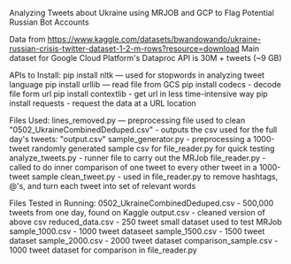 Analyzing Tweets about Ukraine using MRJOB and GCP
to Flag Potential Russian Bot Accounts

Data from https://www.kaggle.com/datasets/bwandowando/ukraine-russian-crisis-twitter-dataset-1-2-m-rows?resource=download
Main dataset for Google Cloud Platform's Dataproc API is 30M + tweets (~9 GB)

APIs to Install:
pip install nltk — used for stopwords in analyzing tweet language
pip install urllib — read file from GCS
pip install codecs - decode file form url
pip install contextlib - get url in less time-intensive way
pip install requests - request the data at a URL location

Files Used:
lines_removed.py — preprocessing file used to clean "0502_UkraineCombinedDeduped.csv"
    - outputs the csv used for the full day's tweets: "output.csv"
sample_generator.py - preprocessing a 1000-tweet randomly generated sample csv for file_reader.py for quick testing
analyze_tweets.py - runner file to carry out the MRJob
file_reader.py - called to do inner comparison of one tweet to every other tweet in a 1000-tweet sample
clean_tweet.py - used in file_reader.py to remove hashtags, @'s, and turn each tweet into set of relevant words

Files Tested in Running:
0502_UkraineCombinedDeduped.csv - 500,000 tweets from one day, found on Kaggle
output.csv - cleaned version of above csv
reduced_data.csv - 250 tweet small dataset used to test MRJob
sample_1000.csv - 1000 tweet dataseet
sample_1500.csv - 1500 tweet dataset
sample_2000.csv - 2000 tweet dataset
comparison_sample.csv - 1000 tweet dataset for comparison in file_reader.py
